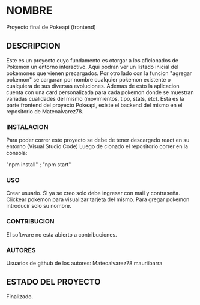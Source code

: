 # NOMBRE

Proyecto final de Pokeapi (frontend)

## DESCRIPCION

  Este es un proyecto cuyo fundamento es otorgar a los aficionados de Pokemon un entorno interactivo. Aqui podran ver un listado inicial del pokemones que vienen precargados. Por otro lado con la funcion "agregar pokemon" se cargaran por nombre cualquier pokemon existente o cualquiera de sus diversas evoluciones. Ademas de esto la aplicacion cuenta con una card personalizada para cada pokemon donde se muestran variadas cualidades del mismo (movimientos, tipo, stats, etc).
  Esta es la parte frontend del proyecto Pokeapi, existe el backend del mismo en el repositorio de Mateoalvarez78.

### INSTALACION

Para poder correr este proyecto se debe de tener descargado react en su entorno (Visual Studio Code)
Luego de clonado el repositorio correr en la consola:

"npm install"         ;        "npm start"

### USO

Crear usuario. Si ya se creo solo debe ingresar con mail y contraseña.
Clickear pokemon para visualizar tarjeta del mismo.
Para gregar pokemon introducir solo su nombre.

### CONTRIBUCION

El software no esta abierto a contribuciones.

### AUTORES

Usuarios de github de los autores:
Mateoalvarez78
mauriibarra


## ESTADO DEL PROYECTO

Finalizado.

